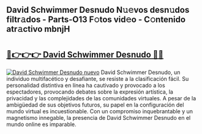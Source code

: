 ## David Schwimmer Desnudo N𝚞𝚎vos desn𝚞dos filtr𝚊dos - Parts-O13 F𝚘tos vid𝚎o - C𝚘ntenido atr𝚊ctivo mbnjH

# <h2><a href="http://mb2wliw.tromn.icu/?c=David+Schwimmer+Desnudo">🔗👉👉👉 David Schwimmer Desnudo 🔗🔗</a></h2>

[![David Schwimmer Desnudo nuevo](https://i.imgur.com/pEAQMta.gif)](http://mb2wliw.tromn.icu/?c=David+Schwimmer+Desnudo)
David Schwimmer Desnudo, un individuo multifacético y desafiante, se resiste a la clasificación fácil. Su personalidad distintiva en línea ha cautivado y provocado a los espectadores, provocando debates sobre la expresión artística, la privacidad y las complejidades de las comunidades virtuales. A pesar de la ambigüedad de sus objetivos futuros, su papel en la configuración del mundo virtual es incuestionable. Con un compromiso inquebrantable y un magnetismo innegable, la presencia de David Schwimmer Desnudo en el mundo online es imparable.
